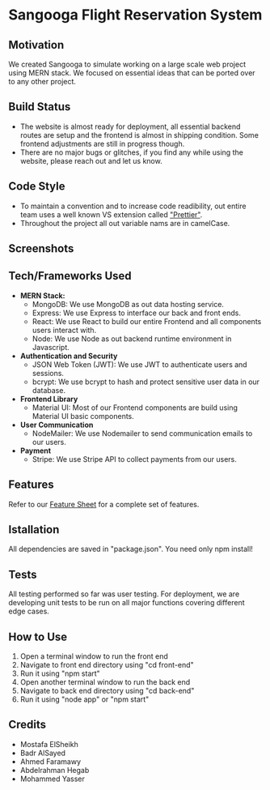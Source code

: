 # Sangooga Flight Reservation System

## Motivation

We created Sangooga to simulate working on a large scale web project using MERN stack. We focused on essential ideas that can be ported over to any other project.

## Build Status

- The website is almost ready for deployment, all essential backend routes are setup and the frontend is almost in shipping condition. Some frontend adjustments are still in progress though.
- There are no major bugs or glitches, if you find any while using the website, please reach out and let us know. 

## Code Style

- To maintain a convention and to increase code readibility, out entire team uses a well known VS extension called ["Prettier"](https://prettier.io/).
- Throughout the project all out variable nams are in camelCase.

## Screenshots

## Tech/Frameworks Used

- **MERN Stack:** 
  - MongoDB: We use MongoDB as out data hosting service.
  - Express: We use Express to interface our back and front ends.
  - React: We use React to build our entire Frontend and all components users interact with.
  - Node: We use Node as out backend runtime environment in Javascript.
- **Authentication and Security**
  - JSON Web Token (JWT): We use JWT to authenticate users and sessions.
  - bcrypt: We use bcrypt to hash and protect sensitive user data in our database.
- **Frontend Library**
  - Material UI: Most of our Frontend components are build using Material UI basic components.
- **User Communication**
  - NodeMailer: We use Nodemailer to send communication emails to our users.
- **Payment**
  - Stripe: We use Stripe API to collect payments from our users.

## Features

Refer to our [Feature Sheet](https://docs.google.com/spreadsheets/d/1DFFRxJK9i7BMzI3FmjhSuIr-lCIUHUgRkiWFGY_yxZ8/edit?usp=sharing) for a complete set of features.

## Istallation

All dependencies are saved in "package.json". You need only npm install!

## Tests

All testing performed so far was user testing. For deployment, we are developing unit tests to be run on all major functions covering different edge cases.

## How to Use 

1. Open a terminal window to run the front end 
2. Navigate to front end directory using "cd front-end"
3. Run it using "npm start"
4. Open another terminal window to run the back end 
2. Navigate to back end directory using "cd back-end"
3. Run it using "node app" or "npm start"

## Credits

- Mostafa ElSheikh
- Badr AlSayed
- Ahmed Faramawy
- Abdelrahman Hegab
- Mohammed Yasser



